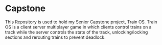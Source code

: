 # Capstone

This Repository is used to hold my Senior Capstone project, Train OS. Train OS is a client server multiplayer game in which clients control trains on a track while the 
server controls the state of the track, unlocking/locking sections and rerouting trains to prevent deadlock. 
